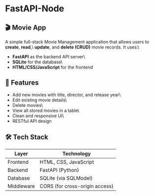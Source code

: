 # FastAPI-Node
## 🎬 Movie App
A simple full-stack Movie Management application that allows users to **create**, **read**,\ **update**, and **delete (CRUD)** movie records. It uses:\

- **FastAPI** as the backend API server\
- **SQLite** for the database\
- **HTML/CSS/JavaScript** for the frontend
## 🚀 Features
- Add new movies with title, director, and release year\
- Edit existing movie details\
- Delete movies\
- View all stored movies in a table\
- Clean and responsive UI\
- RESTful API design

## 🛠️ Tech Stack

| Layer      | Technology        |
|------------|-------------------|
| Frontend   | HTML, CSS, JavaScript |
| Backend    | FastAPI (Python)  |
| Database   | SQLite (via SQLModel) |
| Middleware | CORS (for cross-origin access) |